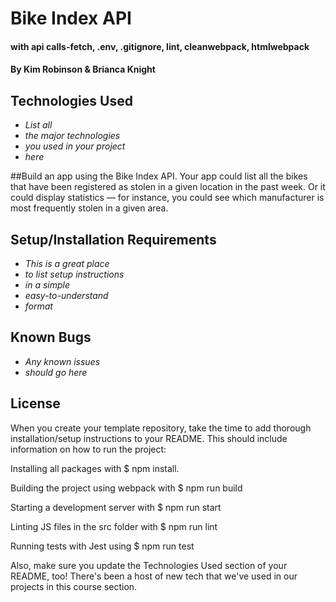 # Bike Index API

#### with api calls-fetch, .env, .gitignore, lint, cleanwebpack, htmlwebpack 

#### By Kim Robinson & Brianca Knight

## Technologies Used

* _List all_
* _the major technologies_
* _you used in your project_
* _here_

##Build an app using the Bike Index API. Your app could list all the bikes that have been registered as stolen in a given location in the past week. Or it could display statistics — for instance, you could see which manufacturer is most frequently stolen in a given area.

## Setup/Installation Requirements

* _This is a great place_
* _to list setup instructions_
* _in a simple_
* _easy-to-understand_
* _format_

## Known Bugs

* _Any known issues_
* _should go here_

## License

When you create your template repository, take the time to add thorough installation/setup instructions to your README. This should include information on how to run the project:

Installing all packages with $ npm install.

Building the project using webpack with $ npm run build

Starting a development server with $ npm run start

Linting JS files in the src folder with $ npm run lint

Running tests with Jest using $ npm run test

Also, make sure you update the Technologies Used section of your README, too! There's been a host of new tech that we've used in our projects in this course section.
